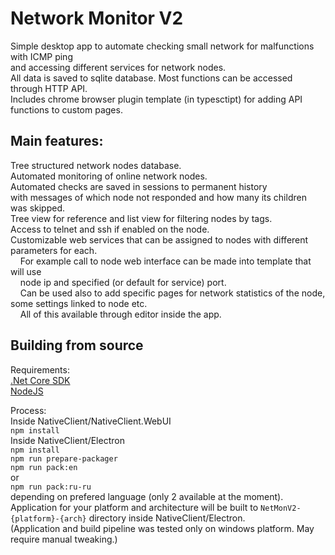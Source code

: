# Network Monitor V2

Simple desktop app to automate checking small network for malfunctions with ICMP ping\
and accessing different services for network nodes.\
All data is saved to sqlite database. Most functions can be accessed through HTTP API.\
Includes chrome browser plugin template (in typesctipt) for adding API functions to custom pages.

## Main features:

Tree structured network nodes database.\
Automated monitoring of online network nodes.\
Automated checks are saved in sessions to permanent history\
with messages of which node not responded and how many its children was skipped.\
Tree view for reference and list view for filtering nodes by tags.\
Access to telnet and ssh if enabled on the node.\
Customizable web services that can be assigned to nodes with different parameters for each.\
&nbsp;&nbsp;&nbsp;&nbsp;For example call to node web interface can be made into template that will use\
&nbsp;&nbsp;&nbsp;&nbsp;node ip and specified (or default for service) port.\
&nbsp;&nbsp;&nbsp;&nbsp;Can be used also to add specific pages for network statistics of the node, some settings linked to node etc.\
&nbsp;&nbsp;&nbsp;&nbsp;All of this available through editor inside the app.

## Building from source
Requirements:\
[.Net Core SDK](https://dotnet.microsoft.com/download)\
[NodeJS](https://nodejs.org/en/)


Process:\
Inside NativeClient/NativeClient.WebUI\
`npm install`\
Inside NativeClient/Electron\
`npm install`\
`npm run prepare-packager`\
`npm run pack:en`\
or\
`npm run pack:ru-ru`\
depending on prefered language (only 2 available at the moment).\
Application for your platform and architecture will be built to
`NetMonV2-{platform}-{arch}` directory inside NativeClient/Electron.\
(Application and build pipeline was tested only on windows platform. May require manual tweaking.)